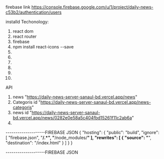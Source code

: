 

firebase link
https://console.firebase.google.com/u/1/project/daily-news-c53b2/authentication/users


installd Techonology:
1. react dom
2. react router
3. firebase
4. npm install react-icons --save
5. 
6. 
7. 
8. 
9. 
10. 

API

1. news "https://daily-news-server-sanaul-bd.vercel.app/news"
2. Categoris id "https://daily-news-server-sanaul-bd.vercel.app/news-categoris"
3. news id "https://daily-news-server-sanaul-bd.vercel.app/news/0282e0e58a5c404fbd15261f11c2ab6a"
4. 



--------------------FIREBASE JSON
{
  "hosting": {
    "public": "build",
    "ignore": [
      "firebase.json",
      "**/.*",
      "**/node_modules/**"
    ],
    "rewrites": [
      {
        "source": "**",
        "destination": "/index.html"
      }
    ]
  }
}

--------------------FIREBASE JSON
